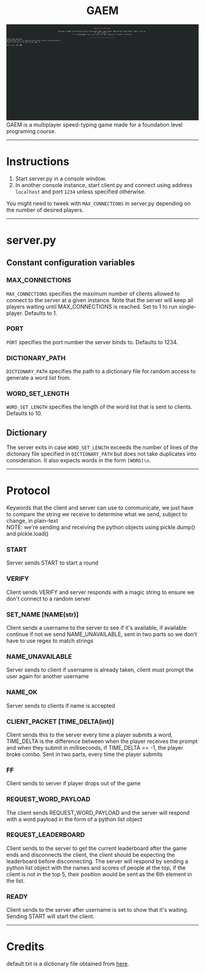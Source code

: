 <h1 align="center">GAEM</h1>

![Showcase Image](img/1.png)
GAEM is a multiplayer speed-typing game made for a foundation level programing course.

---
# Instructions
1. Start server.py in a console window.
1. In another console instance, start client.py and connect using address `localhost` and port `1234` unless specified otherwise.

You might need to tweek with `MAX_CONNECTIONS` in server.py depending on the number of desired players.

---
# server.py
## Constant configuration variables

### MAX_CONNECTIONS
`MAX_CONNECTIONS` specifies the maximum number of clients allowed to connect to the server at a given instance. Note that the server will keep all players waiting until MAX_CONNECTIONS is reached. Set to 1 to run single-player. Defaults to 1.<br/>

### PORT
`PORT` specifies the port number the server binds to. Defaults to 1234.<br/>

### DICTIONARY_PATH
`DICTIONARY_PATH` specifies the path to a dictionary file for random access to generate a word list from.<br/>

### WORD_SET_LENGTH
`WORD_SET_LENGTH` specifies the length of the word list that is sent to clients. Defaults to 10.<br/>

## Dictionary

The server exits in case `WORD_SET_LENGTH` exceeds the number of lines of the dictonary file specified in `DICTIONARY_PATH` but does not take duplicates into consideration. It also expects words in the form `[WORD]\n`.

---

# Protocol

Keywords that the client and server can use to communicate, we just have to compare the string we receive to determine what we send, subject to change, in plain-text<br/>
NOTE: we're sending and receiving the python objects using pickle.dump() and pickle.load()

### START
Server sends START to start a round

### VERIFY
Client sends VERIFY and server responds with a magic string to ensure we don't connect to a random server

### SET_NAME [NAME(str)]
Client sends a username to the server to see if it's available, if available continue if not we send NAME_UNAVAILABLE, sent in two parts so we don't have to use regex to match strings

### NAME_UNAVAILABLE
Server sends to client if username is already taken, client must prompt the user again for another username

### NAME_OK
Server sends to clients if name is accepted

### CLIENT_PACKET [TIME_DELTA(int)]
Client sends this to the server every time a player submits a word,
TIME_DELTA is the difference between when the player receives the prompt and when they submit in milliseconds, if TIME_DELTA == -1, the player broke combo.
Sent in two parts, every time the player submits

### FF
Client sends to server if player drops out of the game

### REQUEST_WORD_PAYLOAD
The client sends REQUEST_WORD_PAYLOAD and the server will respond with a word payload in the form of a python list object

### REQUEST_LEADERBOARD
Client sends to the server to get the current leaderboard after the game ends and disconnects the client, the client should be expecting the leaderboard before disconnecting.
The server will respond by sending a python list object with the names and scores of people at the top, if the client is not in the top 5, their position would be sent as the 6th element in the list.

### READY
Client sends to the server after username is set to show that it's waiting. Sending START will start the client.

---
# Credits
default.txt is a dictionary file obtained from [here](https://github.com/first20hours/google-10000-english).
